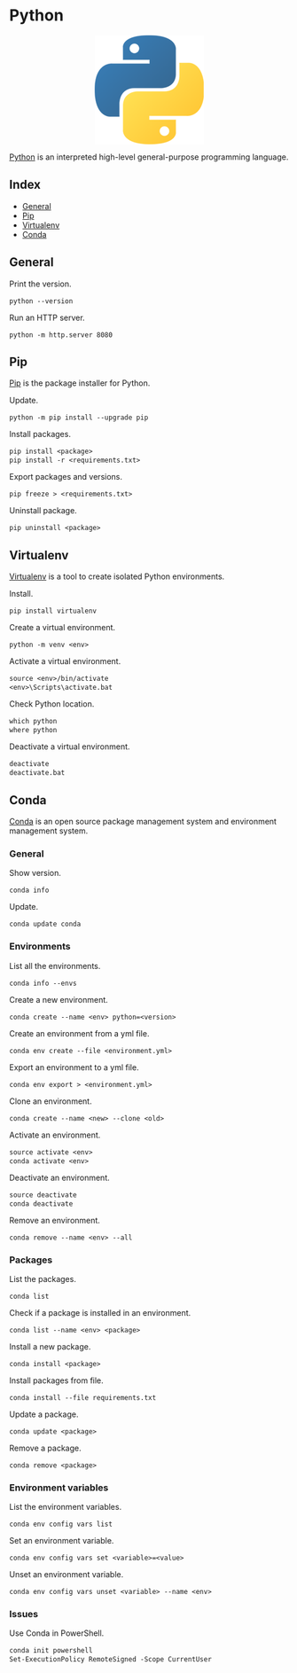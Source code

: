# Python

<p align="center"><img align="center" src="python.png"></p>

[Python](https://www.python.org/) is an interpreted high-level general-purpose programming language.

## Index

* [General](#general)
* [Pip](#pip)
* [Virtualenv](#virtualenv)
* [Conda](#conda)

## General

Print the version.
```
python --version
```

Run an HTTP server.
```
python -m http.server 8080
```

## Pip

[Pip](https://pip.pypa.io/en/latest/) is the package installer for Python.

Update.
```
python -m pip install --upgrade pip
```

Install packages.
```
pip install <package>
pip install -r <requirements.txt>
```

Export packages and versions.
```
pip freeze > <requirements.txt>
```

Uninstall package.
```
pip uninstall <package>
```

## Virtualenv

[Virtualenv](https://virtualenv.pypa.io/en/latest/) is a tool to create isolated Python environments.

Install.
```
pip install virtualenv
```

Create a virtual environment.
```
python -m venv <env>
```

Activate a virtual environment.
```
source <env>/bin/activate
<env>\Scripts\activate.bat
```

Check Python location.
```
which python
where python
```

Deactivate a virtual environment.
```
deactivate
deactivate.bat
```

## Conda

[Conda](https://conda.io/) is an open source package management system and environment management system.

### General

Show version.
```
conda info
```

Update.
```
conda update conda
```

### Environments

List all the environments.
```
conda info --envs
```

Create a new environment.
```
conda create --name <env> python=<version>
```

Create an environment from a yml file.
```
conda env create --file <environment.yml>
```

Export an environment to a yml file.
```
conda env export > <environment.yml>
```

Clone an environment.
```
conda create --name <new> --clone <old>
```

Activate an environment.
```
source activate <env>
conda activate <env>
```

Deactivate an environment.
```
source deactivate
conda deactivate
```

Remove an environment.
```
conda remove --name <env> --all
```

### Packages

List the packages.
```
conda list
```

Check if a package is installed in an environment.
```
conda list --name <env> <package>
```

Install a new package.
```
conda install <package>
```

Install packages from file.
```
conda install --file requirements.txt
```

Update a package.
```
conda update <package>
```

Remove a package.
```
conda remove <package>
```

### Environment variables

List the environment variables.
```
conda env config vars list
```

Set an environment variable.
```
conda env config vars set <variable>=<value>
```

Unset an environment variable.
```
conda env config vars unset <variable> --name <env>
```

### Issues

Use Conda in PowerShell.
```
conda init powershell
Set-ExecutionPolicy RemoteSigned -Scope CurrentUser
```
